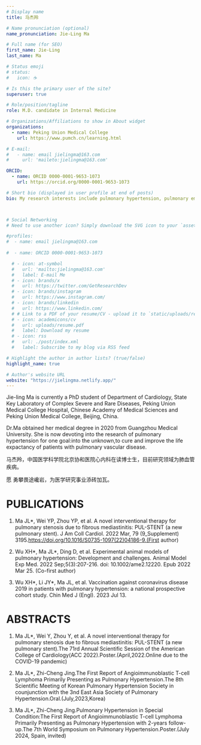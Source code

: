 ```yaml
---
# Display name
title: 马杰羚

# Name pronunciation (optional)
name_pronunciation: Jie-Ling Ma

# Full name (for SEO)
first_name: Jie-Ling
last_name: Ma

# Status emoji
# status:
#   icon: ☕️

# Is this the primary user of the site?
superuser: true

# Role/position/tagline
role: M.D. candidate in Internal Medicine

# Organizations/Affiliations to show in About widget
organizations:
  - name: Peking Union Medical College
    url: https://www.pumch.cn/learning.html

# E-mail:
#   - name: email jielingma@163.com
#     url: 'maileto:jielingma@163.com'

ORCID:
  - name: ORCID 0000-0001-9653-1073
    url: https://orcid.org/0000-0001-9653-1073

# Short bio (displayed in user profile at end of posts)
bio: My research interests include pulmonary hypertension, pulmonary embolism and congenital heart disease.



# Social Networking
# Need to use another icon? Simply download the SVG icon to your `assets/media/icons/` folder.

#profiles:
#  - name: email jielingma@163.com
  
#  - name: ORCID 0000-0001-9653-1073

  # - icon: at-symbol
  #   url: 'mailto:jielingma@163.com'
  #   label: E-mail Me
  # - icon: brands/x
  #   url: https://twitter.com/GetResearchDev
  # - icon: brands/instagram
  #   url: https://www.instagram.com/
  # - icon: brands/linkedin
  #   url: https://www.linkedin.com/
  # # Link to a PDF of your resume/CV - upload it to `static/uploads/resume.pdf`
  # - icon: academicons/cv
  #   url: uploads/resume.pdf
  #   label: Download my resume
  # - icon: rss
  #   url: ./post/index.xml
  #   label: Subscribe to my blog via RSS feed

# Highlight the author in author lists? (true/false)
highlight_name: true

# Author's website URL
website: "https://jielingma.netlify.app/"
---
```


Jie-ling Ma is currently a PhD student of Department of Cardiology, State Key Laboratory of Complex Severe and Rare Diseases, Peking Union Medical College Hospital, Chinese Academy of Medical Sciences and Peking Union Medical College, Beijing, China.

Dr.Ma obtained her medical degree in 2020 from Guangzhou Medical University. She is now devoting into the research of pulmonary hypertension for one goal:into the unknown,to cure and improve the life expactancy of patients with pulmonary vascular disease.

马杰羚，中国医学科学院北京协和医院心内科在读博士生，目前研究领域为肺血管疾病。

愿 勇攀畏途巉岩，为医学研究事业添砖加瓦。


# PUBLICATIONS

1. Ma JL*, Wei YP, Zhou YP, et al. A novel interventional therapy for pulmonary stenosis due to fibrous mediastinitis: PUL-STENT (a new pulmonary stent). J Am Coll Cardiol. 2022 Mar, 79 (9_Supplement) 3195.https://doi.org/10.1016/S0735-1097(22)04186-9.(First author)

2. Wu XH*, Ma JL*, Ding D, et al. Experimental animal models of pulmonary hypertension: Development and challenges. Animal Model Exp Med. 2022 Sep;5(3):207-216. doi: 10.1002/ame2.12220. Epub 2022 Mar 25. (Co-first  author)

3. Wu XH*, Li JY*, Ma JL, et al. Vaccination against coronavirus disease 2019 in patients with pulmonary hypertension: a national prospective cohort study. Chin Med J (Engl). 2023 Jul 13. 

# ABSTRACTS

1. Ma JL*, Wei Y, Zhou Y, et al. A novel interventional therapy for pulmonary stenosis due to fibrous mediastinitis: PUL-STENT (a new pulmonary stent).The 71rd Annual Scientific Session of the American College of Cardiology(ACC 2022).Poster.(April,2022.Online due to the COVID-19 pandemic)

2. Ma JL*, Zhi-Cheng Jing.The First Report of Angioimmunoblastic T-cell Lymphoma Primarily Presenting as Pulmonary Hypertension.The 8th Scientific Meeting of Korean Pulmonary Hypertension Society in counjunction with the 3nd East Asia Society  of Pulmonary  Hypertension.Oral.(July,2023,Korea)
3. Ma JL*, Zhi-Cheng Jing.Pulmonary Hypertension in Special Condition:The First Report of Angioimmunoblastic T-cell Lymphoma Primarily Presenting as Pulmonary Hypertension with 2-years follow-up.The 7th World Symposium on Pulmonary Hypertension.Poster.(July 2024, Spain, invited)



